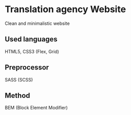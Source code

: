 # Translation agency Website

Clean and minimalistic website

## Used languages

HTML5, CSS3 (Flex, Grid)

## Preprocessor

SASS (SCSS)

## Method

BEM (Block Element Modifier)
